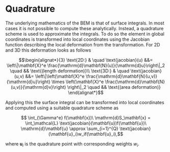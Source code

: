 # Quadrature
The underlying mathematics of the BEM is that of surface integrals. In most cases it is not possible to compute these analytically. Instead, a quadrature scheme is used to approximate the integrals. To do so the element in global coordinates is transformed into local coordinates using the Jacobian function describing the local deformation from the transformation. For 2D and 3D this deformation looks as follows

```math
\begin{alignat*}{3}
    \text{2D:} & \quad \text{jacobian}(u)   &&= \left\|\mathbf{X}^e \frac{\mathrm{d}\mathbf{N}(u)}{\mathrm{d}u}\right\|_2 \quad && \text{(length deformation)}\\
    \text{3D:} & \quad \text{jacobian}(u,v) &&= \left\|\left(\mathbf{X}^e \frac{\mathrm{d}\mathbf{N}(u,v)}{\mathrm{d}u}\right) \times \left(\mathbf{X}^e \frac{\mathrm{d}\mathbf{N}(u,v)}{\mathrm{d}v}\right) \right\|_2 \quad && \text{(area deformation)}
\end{alignat*}
```

Applying this the surface integral can be transformed into local coordinates and computed using a suitable quadrature scheme as

```math
    \int_{\Gamma^e} f(\mathbf{x})\ \mathrm{d}S_\mathbf{x} = \int_\mathcal{L} \text{jacobian}(\mathbf{u})f(\mathbf{u})\ \mathrm{d}\mathbf{u} \approx \sum_{i=1}^{Q} \text{jacobian}(\mathbf{u}_i)w_if(\mathbf{u}_i),
```

where $\mathbf{u}_i$ is the quadrature point with corresponding weights $w_i$.